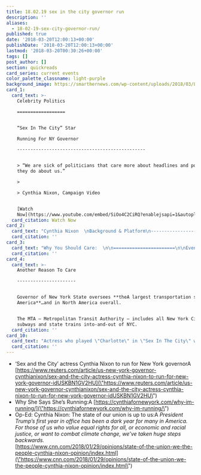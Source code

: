 ```yaml
---
title: 18.02.19 sex in the city governor run
description: ''
aliases:
  - 18-02-19-sex-city-governor-run/
published: true
date: '2018-03-20T12:00:13+00:00'
publishDate: '2018-03-20T12:00:13+00:00'
lastmod: '2018-03-20T00:30:26+00:00'
tags: []
post_author: []
section: quickreads
card_series: current events
color_palette_classname: light-purple
background_image: https://smarthernews.com/wp-content/uploads/2018/03/LPlunBSQ_400x400.jpg
card_1:
  card_text: >-
    Celebrity Politics

    ==================


    “Sex In The City” Star  

    Running For NY Governor

    ------------------------------------------------


    > “We are sick of politicians that care more about headlines and power than
    they do about us.”

    > 

    > Cynthia Nixon, Campaign Video


    [Watch
    Now](https://www.youtube.com/embed/SiOo4C2CiRQ?enablejsapi=1&autoplay=1&rel=0)
  card_citation: Watch Now
card_2:
  card_text: "Cynthia Nixon  \nBackground & Platform\n-------------------------------------\n\n*   Born & bred in NYC.\n*   a\x1CProud public school graduate & prouder public school parenta\x1D\n*   Mom of 3; Married to her wife who is an education activist.\n*   Public activist on education & LGBT issues.\n*   Equality (economic & otherwise) = major theme of campaign.\n*   Has never run for elected office."
  card_citation: ''
card_3:
  card_text: "Why You Should Care:  \n\n=======================\n\nEven If You Aren’t A NY’er  \n\n-----------------------------\n\n*   Current NY Gov. Andrew Cuomo (D) considered a potential candidate for President 2020.\n*   Cuomo considered a a\x1Ccentrista\x1D & Nixon, progressive. Nixon attacks Cuomo’s “Democrat” credentials.\n*   Watching who wins $$ & support **may provide insight into direction of Democratic Party.A**"
  card_citation: ''
card_4:
  card_text: >-
    Another Reason To Care

    ----------------------


    Governor of New York State oversees **theA largest transportation system in
    America**…and in North America overall.


    The MTA – Metropolitan Transit Authority – includes all New York City
    subways and state trains into-and-out of NYC.
  card_citation: ''
card_10:
  card_text: "Actress who played \"Charlotte\" in \"Sex In The City\" was the first to support a\x1CMirandaa\x1D - Kristin Davis showed her support on social media fo Nixon. If Nixon won, she'd be first woman AND first openly gay governor of NY state.\n\n[view sources](https://smarthernews.com/18-02-19-sex-city-governor-run/)"
  card_citation: ''
---
```

*   ‘Sex and the City’ actress Cynthia Nixon to run for New York governorA [https://www.reuters.com/article/us-new-york-governor-cynthianixon/sex-and-the-city-actress-cynthia-nixon-to-run-for-new-york-governor-idUSKBN1GV2HU](\"https://www.reuters.com/article/us-new-york-governor-cynthianixon/sex-and-the-city-actress-cynthia-nixon-to-run-for-new-york-governor-idUSKBN1GV2HU\")
*   Why She Says She’s Running:A [https://cynthiafornewyork.com/why-im-running/](\"https://cynthiafornewyork.com/why-im-running/\")
*   Op-Ed: Cynthia Nixon: The state of our union is up to us:A _President Trump’s first year in office has been a dark year for many in America. For those of us who value equal rights for all, or economic and racial justice, or want to combat climate change, we’ve taken huge steps backwards._  
    [https://www.cnn.com/2018/01/29/opinions/state-of-the-union-we-the-people-cynthia-nixon-opinion/index.html](\"https://www.cnn.com/2018/01/29/opinions/state-of-the-union-we-the-people-cynthia-nixon-opinion/index.html\")